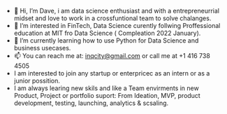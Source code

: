 - 👋 Hi, I’m Dave, i am data science enthusiast and with a entrepreneurrial midset and love to work in a crossfuntional team to solve chalanges.  
- 👀 I’m interested in FinTech, Data Science curently follwing Proffessional education at MIT fro Data Science ( Compleation 2022 January).
- 🌱 I’m currently learning how to use Python for Data Science and business usecases. 
- 📫 You can reach me at: inqcity@gmail.com or call me at +1 416 738 4505
- I am interested to join any startup or enterpricec as an intern or as a junior possition. 
- I am always learing new skils and like a Team envirments in new Product, Project or portfolio suport: From Ideation, MVP, product development, testing, launching, analytics & scsaling. 

<!---
DaveD55555/DaveD55555 is a ✨ special ✨ repository because its `README.md` (this file) appears on your GitHub profile.
You can click the Preview link to take a look at your changes.
--->
